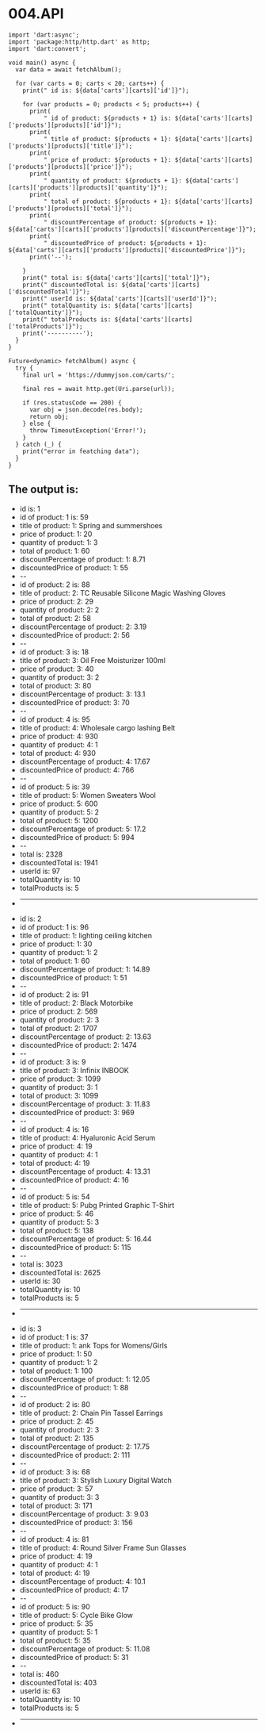 # 004.API

```
import 'dart:async';
import 'package:http/http.dart' as http;
import 'dart:convert';

void main() async {
  var data = await fetchAlbum();

  for (var carts = 0; carts < 20; carts++) {
    print(" id is: ${data['carts'][carts]['id']}");

    for (var products = 0; products < 5; products++) {
      print(
          " id of product: ${products + 1} is: ${data['carts'][carts]['products'][products]['id']}");
      print(
          " title of product: ${products + 1}: ${data['carts'][carts]['products'][products]['title']}");
      print(
          " price of product: ${products + 1}: ${data['carts'][carts]['products'][products]['price']}");
      print(
          " quantity of product: ${products + 1}: ${data['carts'][carts]['products'][products]['quantity']}");
      print(
          " total of product: ${products + 1}: ${data['carts'][carts]['products'][products]['total']}");
      print(
          " discountPercentage of product: ${products + 1}: ${data['carts'][carts]['products'][products]['discountPercentage']}");
      print(
          " discountedPrice of product: ${products + 1}: ${data['carts'][carts]['products'][products]['discountedPrice']}");
      print('--');

    }
    print(" total is: ${data['carts'][carts]['total']}");
    print(" discountedTotal is: ${data['carts'][carts]['discountedTotal']}");
    print(" userId is: ${data['carts'][carts]['userId']}");
    print(" totalQuantity is: ${data['carts'][carts]['totalQuantity']}");
    print(" totalProducts is: ${data['carts'][carts]['totalProducts']}");
    print('----------');
  }
}

Future<dynamic> fetchAlbum() async {
  try {
    final url = 'https://dummyjson.com/carts/';

    final res = await http.get(Uri.parse(url));

    if (res.statusCode == 200) {
      var obj = json.decode(res.body);
      return obj;
    } else {
      throw TimeoutException('Error!');
    }
  } catch (_) {
    print("error in featching data");
  }
}

```

## The output is:

* id is: 1
* id of product: 1 is: 59
* title of product: 1: Spring and summershoes
* price of product: 1: 20
* quantity of product: 1: 3
* total of product: 1: 60
* discountPercentage of product: 1: 8.71
* discountedPrice of product: 1: 55
* --
* id of product: 2 is: 88
* title of product: 2: TC Reusable Silicone Magic Washing Gloves
* price of product: 2: 29
* quantity of product: 2: 2
* total of product: 2: 58
* discountPercentage of product: 2: 3.19
* discountedPrice of product: 2: 56
* --
* id of product: 3 is: 18
* title of product: 3: Oil Free Moisturizer 100ml
* price of product: 3: 40
* quantity of product: 3: 2
* total of product: 3: 80
* discountPercentage of product: 3: 13.1
* discountedPrice of product: 3: 70
* --
* id of product: 4 is: 95
* title of product: 4: Wholesale cargo lashing Belt
* price of product: 4: 930
* quantity of product: 4: 1
* total of product: 4: 930
* discountPercentage of product: 4: 17.67
* discountedPrice of product: 4: 766
* --
* id of product: 5 is: 39
* title of product: 5: Women Sweaters Wool
* price of product: 5: 600
* quantity of product: 5: 2
* total of product: 5: 1200
* discountPercentage of product: 5: 17.2
* discountedPrice of product: 5: 994
* --
* total is: 2328
* discountedTotal is: 1941
* userId is: 97
* totalQuantity is: 10
* totalProducts is: 5
* ------------------------------
* id is: 2
* id of product: 1 is: 96
* title of product: 1: lighting ceiling kitchen
* price of product: 1: 30
* quantity of product: 1: 2
* total of product: 1: 60
* discountPercentage of product: 1: 14.89
* discountedPrice of product: 1: 51
* --
* id of product: 2 is: 91
* title of product: 2: Black Motorbike
* price of product: 2: 569
* quantity of product: 2: 3
* total of product: 2: 1707
* discountPercentage of product: 2: 13.63
* discountedPrice of product: 2: 1474
* --
* id of product: 3 is: 9
* title of product: 3: Infinix INBOOK
* price of product: 3: 1099
* quantity of product: 3: 1
* total of product: 3: 1099
* discountPercentage of product: 3: 11.83
* discountedPrice of product: 3: 969
* --
* id of product: 4 is: 16
* title of product: 4: Hyaluronic Acid Serum
* price of product: 4: 19
* quantity of product: 4: 1
* total of product: 4: 19
* discountPercentage of product: 4: 13.31
* discountedPrice of product: 4: 16
* --
* id of product: 5 is: 54
* title of product: 5: Pubg Printed Graphic T-Shirt
* price of product: 5: 46
* quantity of product: 5: 3
* total of product: 5: 138
* discountPercentage of product: 5: 16.44
* discountedPrice of product: 5: 115
* --
* total is: 3023
* discountedTotal is: 2625
* userId is: 30
* totalQuantity is: 10
* totalProducts is: 5
* ----------
* id is: 3
* id of product: 1 is: 37
* title of product: 1: ank Tops for Womens/Girls
* price of product: 1: 50
* quantity of product: 1: 2
* total of product: 1: 100
* discountPercentage of product: 1: 12.05
* discountedPrice of product: 1: 88
* --
* id of product: 2 is: 80
* title of product: 2: Chain Pin Tassel Earrings
* price of product: 2: 45
* quantity of product: 2: 3
* total of product: 2: 135
* discountPercentage of product: 2: 17.75
* discountedPrice of product: 2: 111
* --
* id of product: 3 is: 68
* title of product: 3: Stylish Luxury Digital Watch
* price of product: 3: 57
* quantity of product: 3: 3
* total of product: 3: 171
* discountPercentage of product: 3: 9.03
* discountedPrice of product: 3: 156
* --
* id of product: 4 is: 81
* title of product: 4: Round Silver Frame Sun Glasses
* price of product: 4: 19
* quantity of product: 4: 1
* total of product: 4: 19
* discountPercentage of product: 4: 10.1
* discountedPrice of product: 4: 17
* --
* id of product: 5 is: 90
* title of product: 5: Cycle Bike Glow
* price of product: 5: 35
* quantity of product: 5: 1
* total of product: 5: 35
* discountPercentage of product: 5: 11.08
* discountedPrice of product: 5: 31
* --
* total is: 460
* discountedTotal is: 403
* userId is: 63
* totalQuantity is: 10
* totalProducts is: 5
* ----------